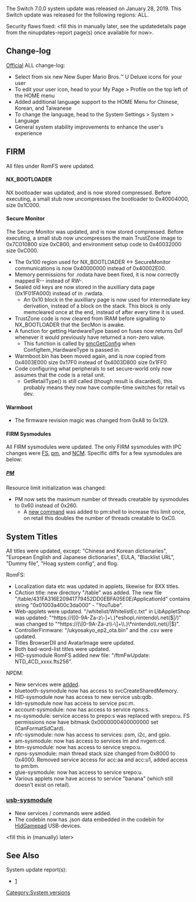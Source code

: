The Switch 7.0.0 system update was released on January 28, 2019. This
Switch update was released for the following regions: ALL.

Security flaws fixed: \<fill this in manually later, see the
updatedetails page from the ninupdates-report page(s) once available for
now\>.

## Change-log

[Official](https://en-americas-support.nintendo.com/app/answers/detail/a_id/22525/p/897)
ALL change-log:

  - Select from six new New Super Mario Bros.™ U Deluxe icons for your
    user
  - To edit your user icon, head to your My Page \> Profile on the top
    left of the HOME menu
  - Added additional language support to the HOME Menu for Chinese,
    Korean, and Taiwanese
  - To change the language, head to the System Settings \> System \>
    Language
  - General system stability improvements to enhance the user's
    experience

## FIRM

All files under RomFS were updated.

#### NX\_BOOTLOADER

NX bootloader was updated, and is now stored compressed. Before
executing, a small stub now uncompresses the bootloader to 0x40004000,
size 0x1C000.

#### Secure Monitor

The Secure Monitor was updated, and is now stored compressed. Before
executing, a small stub now uncompresses the main TrustZone image to
0x7C010800 size 0xC800, and environment setup code to 0x40032000 size
0xC000.

  - The 0x100 region used for NX\_BOOTLOADER \<-\> SecureMonitor
    communications is now 0x40000000 instead of 0x40002E00.
  - Memory permissions for .rodata have been fixed, it is now correctly
    mapped R-- instead of RW-.
  - Sealed old keys are now stored in the auxilliary data page
    (0x1F01FA000) instead of in .rwdata.
      - An 0x10 block in the auxilliary page is now used for
        intermediate key derivation, instead of a block on the stack.
        This block is only memcleared once at the end, instead of after
        every time it is used.
  - TrustZone code is now cleared from IRAM before signalling to
    NX\_BOOTLOADER that the SecMon is awake.
  - A function for getting HardwareType based on fuses now returns 0xF
    whenever it would previously have returned a non-zero value.
      - This function is called by [smcGetConfig](SMC.md "wikilink")
        when ConfigItem\_HardwareType is passed in.
  - Warmboot.bin has been moved again, and is now copied from 0x4003E000
    size 0x17F0 instead of 0x4003D800 size 0x1FF0
  - Code configuring what peripherals to set secure-world only now
    assumes that the code is a retail unit.
      - GetRetailType() is still called (though result is discarded),
        this probably means they now have compile-time switches for
        retail vs dev.

#### Warmboot

  - The firmware revision magic was changed from 0xA8 to 0x129.

#### FIRM Sysmodules

All FIRM sysmodules were updated. The only FIRM sysmodules with IPC
changes were [FS](Filesystem%20services.md "wikilink"),
[pm](Process%20Manager%20services.md "wikilink"), and
[NCM](NCM%20services.md "wikilink"). Specific diffs for a few sysmodules
are below:

##### [PM](Process%20Manager%20services.md "wikilink")

Resource limit initialization was changed:

  - PM now sets the maximum number of threads creatable by sysmodules to
    0x60 instead of 0x260.
      - A [new
        command](Process%20Manager%20services#EnableAdditionalSystemThreads.md##EnableAdditionalSystemThreads "wikilink")
        was added to pm:shell to increase this limit once, on retail
        this doubles the number of threads creatable to 0xC0.

## System Titles

All titles were updated, except: "Chinese and Korean dictionaries",
"European English and Japanese dictionaries", EULA, "Blacklist URL",
"Dummy file", "Hoag system config", and flog.

RomFS:

  - Localization data etc was updated in applets, likewise for 8XX
    titles.
  - CAction title: new directory "/table" was added. The new file
    "/table/431FA316E20941779452DD0EBFA05E0E/ApplicationId" contains
    string "0x01003a400c3da000" - "YouTube".
  - Web-applets were updated. "/whitelist/WhitelistEc.txt" in
    LibAppletShop was updated:
    "^https://(\[0-9A-Za-z\\-\]+\\.)\*eshop\\.nintendo\\.net($|/)" was
    changed to "^https://(\[0-9A-Za-z\\-\]+\\.)\*nintendo\\.net(/|$)".
  - ControllerFirmware: "/ukyosakyo\_ep2\_ota.bin" and the .csv were
    updated.
  - Titles BrowserDll and AvatarImage were updated.
  - Both bad-word-list titles were updated.
  - HID-sysmodule RomFS added new file: "/ftmFwUpdate:
    NTD\_4CD\_xxxx.fts256".

NPDM:

  - New services were [added](Services%20API.md "wikilink").
  - bluetooth-sysmodule now has access to svcCreateSharedMemory.
  - HID-sysmodule now has access to new service usb:qdb.
  - ldn-sysmodule now has access to service psc:m.
  - account-sysmodule: now has access to service npns:s.
  - ns-sysmodule: service access to prepo:s was replaced with srepo:u.
    FS permissions now have bitmask 0x0000000400000000 set
    (CanFormatSdCard).
  - nfc-sysmodule: now has access to services: psm, i2c, and gpio.
  - am-sysmodule: now has access to services lm and nvgem:cd.
  - btm-sysmodule: now has access to service srepo:u.
  - npns-sysmodule: main thread stack size changed from 0x8000 to
    0x4000. Removed service access for acc:aa and acc:u1, added access
    to pm:bm.
  - glue-sysmodule: now has access to service srepo:u.
  - Various applets now have access to service "banana" (which still
    doesn't exist on retail).

### [usb-sysmodule](USB%20services.md "wikilink")

  - New services / commands were added.
  - The codebin now has .json data embedded in the codebin for
    [HidGamepad](USB%20services#HidGamepad.md##HidGamepad "wikilink")
    USB-devices.

\<fill this in (manually) later\>

## See Also

System update
    report(s):

  - [1](https://yls8.mtheall.com/ninupdates/reports.php?date=01-28-19_07-05-12&sys=hac)

[Category:System versions](Category:System_versions "wikilink")
